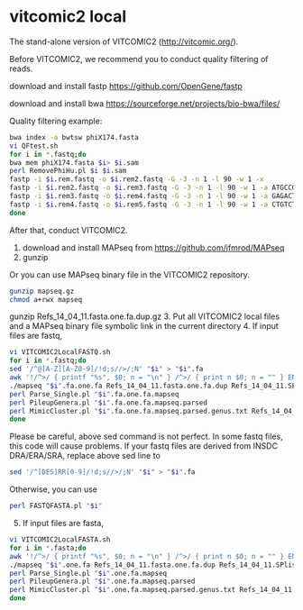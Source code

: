 # vitcomic2 local
The stand-alone version of VITCOMIC2 (http://vitcomic.org/).

Before VITCOMIC2, we recommend you to conduct quality filtering of reads.

download and install fastp https://github.com/OpenGene/fastp

download and install bwa https://sourceforge.net/projects/bio-bwa/files/

Quality filtering example:

```bash
bwa index -a bwtsw phiX174.fasta
vi QFtest.sh
for i in *.fastq;do
bwa mem phiX174.fasta $i> $i.sam
perl RemovePhiHu.pl $i $i.sam
fastp -i $i.rem.fastq -o $i.rem2.fastq -G -3 -n 1 -l 90 -w 1 -x
fastp -i $i.rem2.fastq -o $i.rem3.fastq -G -3 -n 1 -l 90 -w 1 -a ATGCCGTCTTCTGCTTG
fastp -i $i.rem3.fastq -o $i.rem4.fastq -G -3 -n 1 -l 90 -w 1 -a GAGACTAAGGCGAATCTCGT
fastp -i $i.rem4.fastq -o $i.rem5.fastq -G -3 -n 1 -l 90 -w 1 -a CTGTCTCTTATACACATCTC
done
```

After that, conduct VITCOMIC2.


1. download and install MAPseq from https://github.com/jfmrod/MAPseq
2. gunzip

Or you can use MAPseq binary file in the VITCOMIC2 repository.
```bash
gunzip mapseq.gz
chmod a+rwx mapseq
```

gunzip Refs_14_04_11.fasta.one.fa.dup.gz
3. Put all VITCOMIC2 local files and a MAPseq binary file symbolic link in the current directory
4. If input files are fastq,

```bash
vi VITCOMIC2LocalFASTQ.sh
for i in *.fastq;do
sed '/^@[A-Z][A-Z0-9]/!d;s//>/;N' "$i" > "$i".fa
awk '!/^>/ { printf "%s", $0; n = "\n" } /^>/ { print n $0; n = "" } END { printf "%s", n }' "$i".fa > "$i".fa.one.fa
./mapseq "$i".fa.one.fa Refs_14_04_11.fasta.one.fa.dup Refs_14_04_11.SPlist.Pro.txt.mapseq > "$i".fa.one.fa.mapseq
perl Parse_Single.pl "$i".fa.one.fa.mapseq
perl PileupGenera.pl "$i".fa.one.fa.mapseq.parsed
perl MimicCluster.pl "$i".fa.one.fa.mapseq.parsed.genus.txt Refs_14_04_11.SPlist.Pro.txt
done
```
Please be careful, above sed command is not perfect.
In some fastq files, this code will cause problems.
If your fastq files are derived from INSDC DRA/ERA/SRA, 
replace above sed line to
```bash
sed '/^[DES]RR[0-9]/!d;s//>/;N' "$i" > "$i".fa
```
Otherwise, you can use
```bash
perl FASTQFASTA.pl "$i"
```

5. If input files are fasta,
```bash
vi VITCOMIC2LocalFASTA.sh
for i in *.fasta;do
awk '!/^>/ { printf "%s", $0; n = "\n" } /^>/ { print n $0; n = "" } END { printf "%s", n }' "$i" > "$i".one.fa
./mapseq "$i".one.fa Refs_14_04_11.fasta.one.fa.dup Refs_14_04_11.SPlist.Pro.txt.mapseq > "$i".one.fa.mapseq
perl Parse_Single.pl "$i".one.fa.mapseq
perl PileupGenera.pl "$i".one.fa.mapseq.parsed
perl MimicCluster.pl "$i".one.fa.mapseq.parsed.genus.txt Refs_14_04_11.SPlist.Pro.txt
done
```

